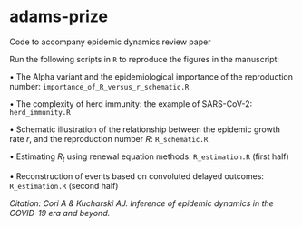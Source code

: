# adams-prize
Code to accompany epidemic dynamics review paper

Run the following scripts in `R` to reproduce the figures in the manuscript:

• The Alpha variant and the epidemiological importance of the reproduction number: `importance_of_R_versus_r_schematic.R`

• The complexity of herd immunity: the example of SARS-CoV-2: `herd_immunity.R`

• Schematic illustration of the relationship between the epidemic growth rate $r$, and the reproduction number $R$: `R_schematic.R`

• Estimating $R_t$ using renewal equation methods: `R_estimation.R` (first half)

• Reconstruction of events based on convoluted delayed outcomes: `R_estimation.R` (second half)


_Citation: Cori A & Kucharski AJ. Inference of epidemic dynamics in the COVID-19 era and beyond._
